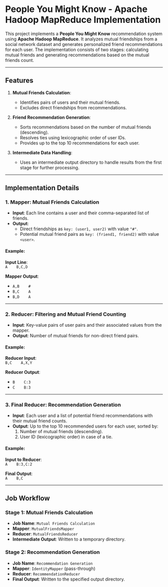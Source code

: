# People You Might Know - Apache Hadoop MapReduce Implementation

This project implements a **People You Might Know** recommendation system using **Apache Hadoop MapReduce**. It analyzes mutual friendships from a social network dataset and generates personalized friend recommendations for each user. The implementation consists of two stages: calculating mutual friends and generating recommendations based on the mutual friends count.

---

## Features
1. **Mutual Friends Calculation**:
   - Identifies pairs of users and their mutual friends.
   - Excludes direct friendships from recommendations.

2. **Friend Recommendation Generation**:
   - Sorts recommendations based on the number of mutual friends (descending).
   - Resolves ties using lexicographic order of user IDs.
   - Provides up to the top 10 recommendations for each user.

3. **Intermediate Data Handling**:
   - Uses an intermediate output directory to handle results from the first stage for further processing.

---

## Implementation Details

### 1. **Mapper: Mutual Friends Calculation**
- **Input**: Each line contains a user and their comma-separated list of friends.
- **Output**: 
  - Direct friendships as `key: (user1, user2)` with value `"#"`.
  - Potential mutual friend pairs as `key: (friend1, friend2)` with value `<user>`.

#### Example:
**Input Line**:  
`A    B,C,D`

**Mapper Output**:  
- `A,B    #`  
- `B,C    A`  
- `B,D    A`  

---

### 2. **Reducer: Filtering and Mutual Friend Counting**
- **Input**: Key-value pairs of user pairs and their associated values from the mapper.
- **Output**: Number of mutual friends for non-direct friend pairs.

#### Example:
**Reducer Input**:  
`B,C    A,X,Y`

**Reducer Output**:  
- `B    C:3`  
- `C    B:3`

---

### 3. **Final Reducer: Recommendation Generation**
- **Input**: Each user and a list of potential friend recommendations with their mutual friend counts.
- **Output**: Up to the top 10 recommended users for each user, sorted by:
  1. Number of mutual friends (descending).
  2. User ID (lexicographic order) in case of a tie.

#### Example:
**Input to Reducer**:  
`A    B:3,C:2`

**Final Output**:  
`A    B,C`

---

## Job Workflow

### **Stage 1: Mutual Friends Calculation**
- **Job Name**: `Mutual Friends Calculation`
- **Mapper**: `MutualFriendsMapper`
- **Reducer**: `MutualFriendsReducer`
- **Intermediate Output**: Written to a temporary directory.

### **Stage 2: Recommendation Generation**
- **Job Name**: `Recommendation Generation`
- **Mapper**: `IdentityMapper` (pass-through)
- **Reducer**: `RecommendationReducer`
- **Final Output**: Written to the specified output directory.
